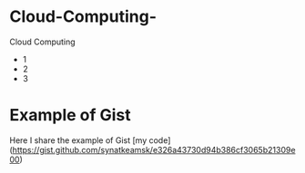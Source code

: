 # Cloud-Computing-
Cloud Computing

* 1
* 2
* 3
# Example of Gist
Here I share the example of Gist [my code] (https://gist.github.com/synatkeamsk/e326a43730d94b386cf3065b21309e00)
